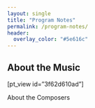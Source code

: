 ```yaml
---
layout: single
title: "Program Notes"
permalink: /program-notes/
header:
  overlay_color: "#5e616c"
---
```



## About the Music
[pt_view id=”3f62d610ad”]

About the Composers